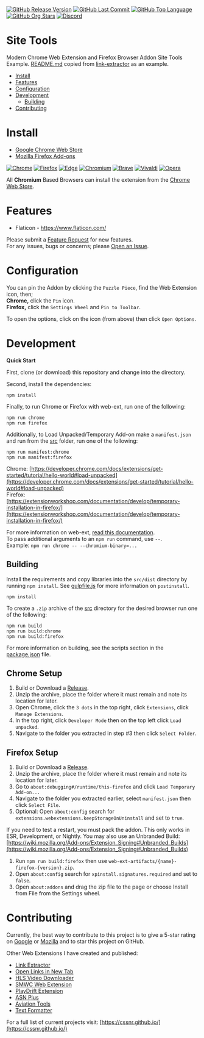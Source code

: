 [![GitHub Release Version](https://img.shields.io/github/v/release/smashedr/site-tools?logo=github)](https://github.com/smashedr/site-tools/releases/latest)
[![GitHub Last Commit](https://img.shields.io/github/last-commit/smashedr/site-tools?logo=github&logoColor=white&label=updated)](https://github.com/smashedr/site-tools/graphs/commit-activity)
[![GitHub Top Language](https://img.shields.io/github/languages/top/smashedr/site-tools?logo=htmx&logoColor=white)](https://github.com/smashedr/site-tools)
[![GitHub Org Stars](https://img.shields.io/github/stars/cssnr?style=flat&logo=github&logoColor=white)](https://cssnr.github.io/)
[![Discord](https://img.shields.io/discord/536290056571453450?logo=discord&logoColor=white&label=discord&color=7289da)](https://discord.gg/6pzXJE5)

# Site Tools

Modern Chrome Web Extension and Firefox Browser Addon Site Tools Example.
[README.md](README.md) copied from [link-extractor](https://github.com/cssnr/link-extractor) as an example.

* [Install](#install)
* [Features](#features)
* [Configuration](#configuration)
* [Development](#development)
    - [Building](#building)
* [Contributing](#Contributing)

# Install

* [Google Chrome Web Store](https://github.com/smashedr/site-tools/releases/latest)
* [Mozilla Firefox Add-ons](https://github.com/smashedr/site-tools/releases/latest)

[![Chrome](https://raw.githubusercontent.com/alrra/browser-logos/main/src/chrome/chrome_48x48.png)](https://github.com/smashedr/site-tools/releases/latest)
[![Firefox](https://raw.githubusercontent.com/alrra/browser-logos/main/src/firefox/firefox_48x48.png)](https://github.com/smashedr/site-tools/releases/latest)
[![Edge](https://raw.githubusercontent.com/alrra/browser-logos/main/src/edge/edge_48x48.png)](https://github.com/smashedr/site-tools/releases/latest)
[![Chromium](https://raw.githubusercontent.com/alrra/browser-logos/main/src/chromium/chromium_48x48.png)](https://github.com/smashedr/site-tools/releases/latest)
[![Brave](https://raw.githubusercontent.com/alrra/browser-logos/main/src/brave/brave_48x48.png)](https://github.com/smashedr/site-tools/releases/latest)
[![Vivaldi](https://raw.githubusercontent.com/alrra/browser-logos/main/src/vivaldi/vivaldi_48x48.png)](https://github.com/smashedr/site-tools/releases/latest)
[![Opera](https://raw.githubusercontent.com/alrra/browser-logos/main/src/opera/opera_48x48.png)](https://github.com/smashedr/site-tools/releases/latest)

All **Chromium** Based Browsers can install the extension from the
[Chrome Web Store](https://github.com/smashedr/site-tools/releases/latest).

# Features

- Flaticon - https://www.flaticon.com/

Please submit a [Feature Request](https://github.com/smashedr/site-tools/discussions/categories/feature-requests) for
new features.  
For any issues, bugs or concerns; please [Open an Issue](https://github.com/smashedr/site-tools/issues).

# Configuration

You can pin the Addon by clicking the `Puzzle Piece`, find the Web Extension icon, then;  
**Chrome,** click the `Pin` icon.  
**Firefox,** click the `Settings Wheel` and `Pin to Toolbar`.

To open the options, click on the icon (from above) then click `Open Options`.

# Development

**Quick Start**

First, clone (or download) this repository and change into the directory.

Second, install the dependencies:

```shell
npm install
```

Finally, to run Chrome or Firefox with web-ext, run one of the following:

```shell
npm run chrome
npm run firefox
```

Additionally, to Load Unpacked/Temporary Add-on make a `manifest.json` and run from the [src](src) folder, run one of
the following:

```shell
npm run manifest:chrome
npm run manifest:firefox
```

Chrome: [https://developer.chrome.com/docs/extensions/get-started/tutorial/hello-world#load-unpacked](https://developer.chrome.com/docs/extensions/get-started/tutorial/hello-world#load-unpacked)  
Firefox: [https://extensionworkshop.com/documentation/develop/temporary-installation-in-firefox/](https://extensionworkshop.com/documentation/develop/temporary-installation-in-firefox/)

For more information on
web-ext, [read this documentation](https://extensionworkshop.com/documentation/develop/web-ext-command-reference/).  
To pass additional arguments to an `npm run` command, use `--`.  
Example: `npm run chrome -- --chromium-binary=...`

## Building

Install the requirements and copy libraries into the `src/dist` directory by running `npm install`.
See [gulpfile.js](gulpfile.js) for more information on `postinstall`.

```shell
npm install
```

To create a `.zip` archive of the [src](src) directory for the desired browser run one of the following:

```shell
npm run build
npm run build:chrome
npm run build:firefox
```

For more information on building, see the scripts section in the [package.json](package.json) file.

## Chrome Setup

1. Build or Download a [Release](https://github.com/smashedr/site-tools/releases).
1. Unzip the archive, place the folder where it must remain and note its location for later.
1. Open Chrome, click the `3 dots` in the top right, click `Extensions`, click `Manage Extensions`.
1. In the top right, click `Developer Mode` then on the top left click `Load unpacked`.
1. Navigate to the folder you extracted in step #3 then click `Select Folder`.

## Firefox Setup

1. Build or Download a [Release](https://github.com/smashedr/site-tools/releases).
1. Unzip the archive, place the folder where it must remain and note its location for later.
1. Go to `about:debugging#/runtime/this-firefox` and click `Load Temporary Add-on...`
1. Navigate to the folder you extracted earlier, select `manifest.json` then click `Select File`.
1. Optional: Open `about:config` search for `extensions.webextensions.keepStorageOnUninstall` and set to `true`.

If you need to test a restart, you must pack the addon. This only works in ESR, Development, or Nightly.
You may also use an Unbranded
Build: [https://wiki.mozilla.org/Add-ons/Extension_Signing#Unbranded_Builds](https://wiki.mozilla.org/Add-ons/Extension_Signing#Unbranded_Builds)

1. Run `npm run build:firefox` then use `web-ext-artifacts/{name}-firefox-{version}.zip`.
1. Open `about:config` search for `xpinstall.signatures.required` and set to `false`.
1. Open `about:addons` and drag the zip file to the page or choose Install from File from the Settings wheel.

# Contributing

Currently, the best way to contribute to this project is to give a 5-star rating on
[Google](https://chromewebstore.google.com/detail/smwc-web-extension/foalfafgmnglcgpgkhhmcfhjgmdcjide) or
[Mozilla](https://addons.mozilla.org/addon/smwc-web-extension) and to star this project on GitHub.

Other Web Extensions I have created and published:

- [Link Extractor](https://github.com/cssnr/link-extractor)
- [Open Links in New Tab](https://github.com/cssnr/open-links-in-new-tab)
- [HLS Video Downloader](https://github.com/cssnr/hls-video-downloader)
- [SMWC Web Extension](https://github.com/cssnr/smwc-web-extension)
- [PlayDrift Extension](https://github.com/cssnr/playdrift-extension)
- [ASN Plus](https://github.com/cssnr/asn-plus)
- [Aviation Tools](https://github.com/cssnr/aviation-tools)
- [Text Formatter](https://github.com/cssnr/text-formatter)

For a full list of current projects visit: [https://cssnr.github.io/](https://cssnr.github.io/)
